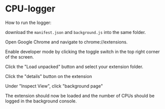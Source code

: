 # CPU-logger

How to run the logger:

  download the `manifest.json` and `background.js` into the same folder.
  
  Open Google Chrome and navigate to chrome://extensions.
  
  Enable developer mode by clicking the toggle switch in the top right corner of the screen.
  
  Click the "Load unpacked" button and select your extension folder.
  
  Click the "details" button on the extension
  
  Under "Inspect View", click "background page"
  
  The extension should now be loaded and the number of CPUs should be logged in the background console.
